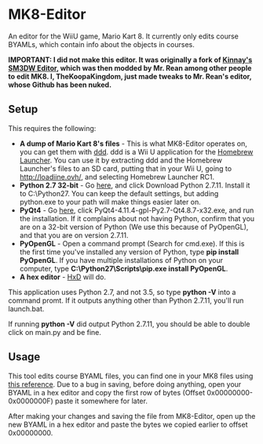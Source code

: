 # MK8-Editor
An editor for the WiiU game, Mario Kart 8. It currently only edits course BYAMLs, which contain info about the objects in courses.

**IMPORTANT: I did not make this editor. It was originally a fork of [Kinnay's SM3DW Editor](https://github.com/Kinnay/SM3DW-Level-Editor), which was then modded by Mr. Rean among other people to edit MK8. I, TheKoopaKingdom, just made tweaks to Mr. Rean's editor, whose Github has been nuked.**

## Setup
This requires the following:
 - **A dump of Mario Kart 8's files** - This is what MK8-Editor operates on, you can get them with [ddd](https://gbatemp.net/threads/ddd-wiiu-title-dumper.418492/). ddd is a Wii U application for the [Homebrew Launcher](https://gbatemp.net/threads/homebrew-launcher-for-wiiu.416905/). You can use it by extracting ddd and the Homebrew Launcher's files to an SD card, putting that in your Wii U, going to http://loadiine.ovh/, and selecting Homebrew Launcher RC1.
 - **Python 2.7 32-bit** - Go [here](https://www.python.org/downloads/), and click Download Python 2.7.11. Install it to C:\Python27. You can keep the default settings, but adding python.exe to your path will make things easier later on.
 - **PyQt4** - Go [here](https://sourceforge.net/projects/pyqt/files/PyQt4/PyQt-4.11.4/), click PyQt4-4.11.4-gpl-Py2.7-Qt4.8.7-x32.exe, and run the installation. If it complains about not having Python, confirm that you are on a 32-bit version of Python (We use this because of PyOpenGL), and that you are on version 2.7.11.
 - **PyOpenGL** - Open a command prompt (Search for cmd.exe). If this is the first time you've installed any version of Python, type **pip install PyOpenGL**. If you have multiple installations of Python on your computer, type **C:\Python27\Scripts\pip.exe install PyOpenGL**.
 - **A hex editor** - [HxD](https://mh-nexus.de/en/downloads.php) will do.

This application uses Python 2.7, and not 3.5, so type **python -V** into a command promt.
If it outputs anything other than Python 2.7.11, you'll run launch.bat.

If running **python -V** did output Python 2.7.11, you should be able to double click on main.py and be fine.

## Usage
This tool edits course BYAML files, you can find one in your MK8 files using [this reference](https://docs.google.com/spreadsheets/d/1CiijrS6P6gqLAfzqKQLpZGd-CeljqzuDFvfLg6ThW3A/). Due to a bug in saving, before doing anything, open your BYAML in a hex editor and copy the first row of bytes (Offset 0x00000000-0x0000000F) paste it somewhere for later.

After making your changes and saving the file from MK8-Editor, open up the new BYAML in a hex editor and paste the bytes we copied earlier to offset 0x00000000.
